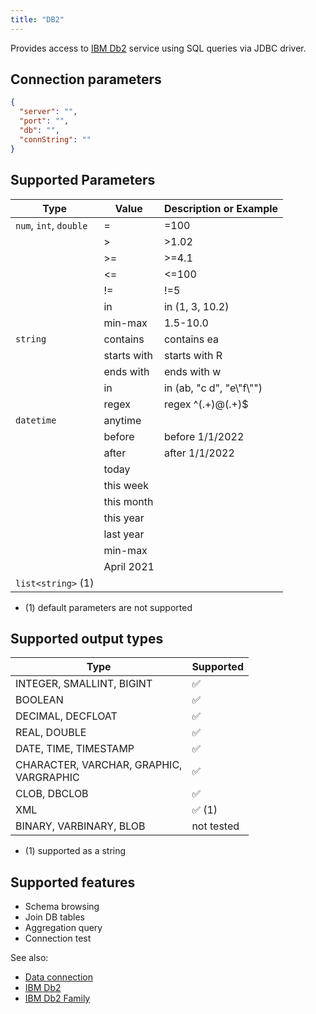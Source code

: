 ```yaml
---
title: "DB2"
---
```


Provides access to [IBM Db2](https://www.ibm.com/analytics/db2) service using
SQL queries via JDBC driver.

## Connection parameters

```json
{
  "server": "",
  "port": "",
  "db": "",
  "connString": ""
}
```

## Supported Parameters

| Type                   | Value       | Description or Example     |
|------------------------|-------------|----------------------------|
| `num`, `int`, `double` | =           | =100                       |
|                        | >           | >1.02                      |
|                        | >=          | >=4.1                      |
|                        | \<=          | \<=100                      |
|                        | !=          | !=5                        |
|                        | in          | in (1, 3, 10.2)            |
|                        | min-max     | 1.5-10.0                   |
| `string`               | contains    | contains ea                |
|                        | starts with | starts with R              |
|                        | ends with   | ends with w                |
|                        | in          | in (ab, "c d", "e\\"f\\"") |
|                        | regex       | regex ^(.+)@(.+)$          |
| `datetime`             | anytime     |                            |
|                        | before      | before 1/1/2022            |
|                        | after       | after 1/1/2022             |
|                        | today       |                            |
|                        | this week   |                            |
|                        | this month  |                            |
|                        | this year   |                            |
|                        | last year   |                            |
|                        | min-max     |                            |
|                        | April 2021  |                            |
| `list<string>` (1)     |             |                            |

* (1) default parameters are not supported

## Supported output types

| Type                                        | Supported              |
|---------------------------------------------|------------------------|
| INTEGER, SMALLINT, BIGINT                   | :white_check_mark:     |
| BOOLEAN                                     | :white_check_mark:     |
| DECIMAL, DECFLOAT                           | :white_check_mark:     |
| REAL, DOUBLE                                | :white_check_mark:     |
| DATE, TIME, TIMESTAMP                       | :white_check_mark:     |
| CHARACTER, VARCHAR, GRAPHIC,<br/>VARGRAPHIC | :white_check_mark:     |
| CLOB, DBCLOB                                | :white_check_mark:     |
| XML                                         | :white_check_mark: (1) |
| BINARY, VARBINARY, BLOB                     | not tested             |

* (1) supported as a string

## Supported features

* Schema browsing
* Join DB tables
* Aggregation query
* Connection test

See also:

* [Data connection](../../access.md#data-connection)
* [IBM Db2](https://www.ibm.com/analytics/db2)
* [IBM Db2 Family](https://en.wikipedia.org/wiki/IBM_Db2_Family)
